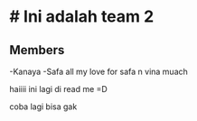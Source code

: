 # # Ini adalah team 2 
## Members
-Kanaya
-Safa
all my love for safa n vina muach

haiiii ini lagi di read me =D

coba lagi bisa gak
